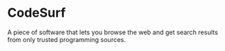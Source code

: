 # CodeSurf
A piece of software that lets you browse the web and get search results from only trusted programming sources.
